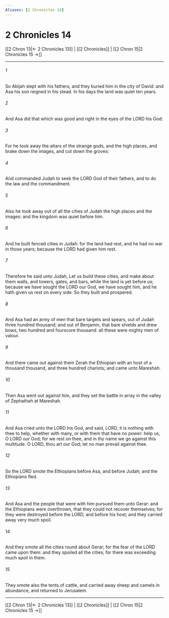 ```yaml
---
Aliases: [2 Chronicles 14]
---
```

# 2 Chronicles 14

[[2 Chron 13|← 2 Chronicles 13]] | [[2 Chronicles]] | [[2 Chron 15|2 Chronicles 15 →]]
***



###### 1 
So Abijah slept with his fathers, and they buried him in the city of David: and Asa his son reigned in his stead. In his days the land was quiet ten years. 

###### 2 
And Asa did that which was good and right in the eyes of the LORD his God: 

###### 3 
For he took away the altars of the strange gods, and the high places, and brake down the images, and cut down the groves: 

###### 4 
And commanded Judah to seek the LORD God of their fathers, and to do the law and the commandment. 

###### 5 
Also he took away out of all the cities of Judah the high places and the images: and the kingdom was quiet before him. 

###### 6 
And he built fenced cities in Judah: for the land had rest, and he had no war in those years; because the LORD had given him rest. 

###### 7 
Therefore he said unto Judah, Let us build these cities, and make about them walls, and towers, gates, and bars, while the land is yet before us; because we have sought the LORD our God, we have sought him, and he hath given us rest on every side. So they built and prospered. 

###### 8 
And Asa had an army of men that bare targets and spears, out of Judah three hundred thousand; and out of Benjamin, that bare shields and drew bows, two hundred and fourscore thousand: all these were mighty men of valour. 

###### 9 
And there came out against them Zerah the Ethiopian with an host of a thousand thousand, and three hundred chariots; and came unto Mareshah. 

###### 10 
Then Asa went out against him, and they set the battle in array in the valley of Zephathah at Mareshah. 

###### 11 
And Asa cried unto the LORD his God, and said, LORD, it is nothing with thee to help, whether with many, or with them that have no power: help us, O LORD our God; for we rest on thee, and in thy name we go against this multitude. O LORD, thou art our God; let no man prevail against thee. 

###### 12 
So the LORD smote the Ethiopians before Asa, and before Judah; and the Ethiopians fled. 

###### 13 
And Asa and the people that were with him pursued them unto Gerar: and the Ethiopians were overthrown, that they could not recover themselves; for they were destroyed before the LORD, and before his host; and they carried away very much spoil. 

###### 14 
And they smote all the cities round about Gerar; for the fear of the LORD came upon them: and they spoiled all the cities; for there was exceeding much spoil in them. 

###### 15 
They smote also the tents of cattle, and carried away sheep and camels in abundance, and returned to Jerusalem.

***
[[2 Chron 13|← 2 Chronicles 13]] | [[2 Chronicles]] | [[2 Chron 15|2 Chronicles 15 →]]
